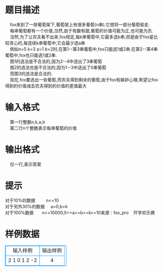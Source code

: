 # 

 
 # 题目描述 
&nbsp;&nbsp;&nbsp;&nbsp;fox来到了一排葡萄架下,葡萄架上有很多葡萄(n串),它想将一部分葡萄偷走.<BR>&nbsp;&nbsp;&nbsp;&nbsp;每串葡萄都有一个价值,当然,由于有酸有甜,葡萄的价值可能为正,也可能为负.<BR>&nbsp;&nbsp;&nbsp;&nbsp;当然,为了让农夫看不出来,fox规定,每k串葡萄中,它最多选b串,但是由于fox是比较贪心的,每连续k串葡萄中,它会最少选a串<BR>&nbsp;&nbsp;&nbsp;&nbsp;例如n=5&nbsp;k=3&nbsp;a=1&nbsp;b=2时,在第1--第3串葡萄中,fox只能选1或2串,在第2--第4串葡萄中,fox也只能选1或2串.<BR>&nbsp;&nbsp;&nbsp;&nbsp;图1的选法是不合法的,因为2--4中选出了3串葡萄<BR>&nbsp;&nbsp;&nbsp;&nbsp;图2的选法也是不合法的,因为1--3中选出了0串葡萄<BR>&nbsp;&nbsp;&nbsp;&nbsp;而图3的选法是合法的.<BR>&nbsp;&nbsp;&nbsp;&nbsp;现在,fox要选出一些葡萄,而农夫得到剩余的葡萄,由于fox有嫉妒心理,希望让fox得到的价值减去农夫得到的价值的差值最大<BR> 

 
 # 输入格式 
&nbsp;&nbsp;&nbsp;&nbsp;第一行整数n,k,a,b<BR>&nbsp;&nbsp;&nbsp;&nbsp;第二行n个整数表示每串葡萄的价值 

 
 # 输出格式 
&nbsp;&nbsp;&nbsp;&nbsp;仅一行,表示答案 

 
 # 提示 
对于10%的数据&nbsp;&nbsp;&nbsp;&nbsp;&nbsp;&nbsp;&nbsp;&nbsp;&nbsp;n&lt;=10<BR>对于另外30%的数据&nbsp;&nbsp;&nbsp;&nbsp;&nbsp;a=0,b=k<BR>对于100%数据	&nbsp;&nbsp;&nbsp;&nbsp;&nbsp;&nbsp;n&lt;=10000,0&lt;=a&lt;=b&lt;=k&lt;=10来源：fox_pro&nbsp;&nbsp;&nbsp;&nbsp;开学欢乐赛 
# 样例数据
<style>
        table,table tr th, table tr td { border:1px solid #0094ff; }
        table { width: 200px; min-height: 25px; line-height: 25px; text-align: center; border-collapse: collapse;}   
    </style>
<table>
	<tr>
		<td>输入样例</td>
		<td>输出样例</td>
	</tr>
<tr><td>2 1 0 1
2 -2</td><td>4
</td></tr></table>
